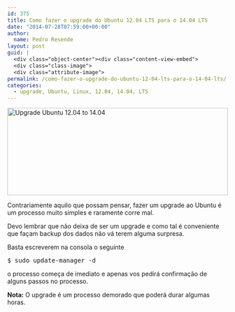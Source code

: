 ```yaml
---
id: 375
title: Como fazer o upgrade do Ubuntu 12.04 LTS para o 14.04 LTS
date: "2014-07-28T07:59:00+00:00"
author:
  name: Pedro Resende
layout: post
guid: |
  <div class="object-center"><div class="content-view-embed">
  <div class="class-image">
  <div class="attribute-image">
permalink: /como-fazer-o-upgrade-do-ubuntu-12-04-lts-para-o-14-04-lts/
categories:
  - upgrade, Ubuntu, Linux, 12.04, 14.04, LTS
---
```


<div class="object-center">
  <div class="content-view-embed">
    <div class="class-image">
      <div class="attribute-image">
      <img src="https://blog.resende.biz/assets/blog/ezdemo_site/storage/images/media/images/upgrade-ubuntu-12.04-to-14.04/12250-1-eng-GB/Upgrade-Ubuntu-12.04-to-14.04.png" width="100%" height="200"  style="border: 0px solid ;" alt="Upgrade Ubuntu 12.04 to 14.04" title="Upgrade Ubuntu 12.04 to 14.04" />
      </div>
    </div>
  </div>
</div>

Contrariamente aquilo que possam pensar, fazer um upgrade ao Ubuntu é um processo muito simples e raramente corre mal.

Devo lembrar que não deixa de ser um upgrade e como tal é conveniente que façam backup dos dados não vá terem alguma surpresa.

Basta escreverem na consola o seguinte

<pre>$ sudo update-manager -d</pre>

o processo começa de imediato e apenas vos pedirá confirmação de alguns passos no processo.

**Nota:** O upgrade é um processo demorado que poderá durar algumas horas.
